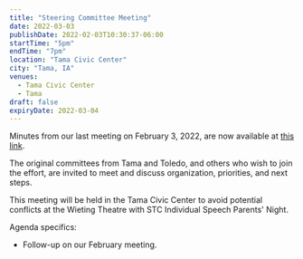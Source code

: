 ```yaml
---
title: "Steering Committee Meeting"
date: 2022-03-03
publishDate: 2022-02-03T10:30:37-06:00
startTime: "5pm"
endTime: "7pm"
location: "Tama Civic Center"
city: "Tama, IA"
venues:
  - Tama Civic Center
  - Tama
draft: false
expiryDate: 2022-03-04
---
```


Minutes from our last meeting on February 3, 2022, are now available at [this link](./document/meeting-2022-02-03/).

The original committees from Tama and Toledo, and others who wish to join the effort, are invited to meet and discuss organization, priorities, and next steps.

This meeting will be held in the Tama Civic Center to avoid potential conflicts at the Wieting Theatre with STC Individual Speech Parents' Night.

Agenda specifics:

  - Follow-up on our February meeting.
  
 
